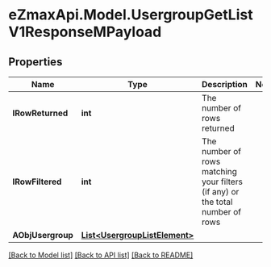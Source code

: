 
# eZmaxApi.Model.UsergroupGetListV1ResponseMPayload

## Properties

Name | Type | Description | Notes
------------ | ------------- | ------------- | -------------
**IRowReturned** | **int** | The number of rows returned | 
**IRowFiltered** | **int** | The number of rows matching your filters (if any) or the total number of rows | 
**AObjUsergroup** | [**List&lt;UsergroupListElement&gt;**](UsergroupListElement.md) |  | 

[[Back to Model list]](../README.md#documentation-for-models)
[[Back to API list]](../README.md#documentation-for-api-endpoints)
[[Back to README]](../README.md)

